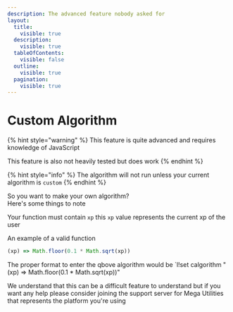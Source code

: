 ```yaml
---
description: The advanced feature nobody asked for
layout:
  title:
    visible: true
  description:
    visible: true
  tableOfContents:
    visible: false
  outline:
    visible: true
  pagination:
    visible: true
---
```


# Custom Algorithm

{% hint style="warning" %}
This feature is quite advanced and requires knowledge of JavaScript

This feature is also not heavily tested but does work
{% endhint %}

{% hint style="info" %}
The algorithm will not run unless your current algorithm is `custom`
{% endhint %}

So you want to make your own algorithm?\
Here's some things to note

Your function must contain `xp` this `xp` value represents the current xp of the user

An example of a valid function

```javascript
(xp) => Math.floor(0.1 * Math.sqrt(xp))
```

The proper format to enter the qbove algorithm would be `l!set calgorithm "(xp) => Math.floor(0.1 * Math.sqrt(xp))"

We understand that this can be a difficult feature to understand but if you want any help please consider joining the support server for Mega Utilities that represents the platform you're using
